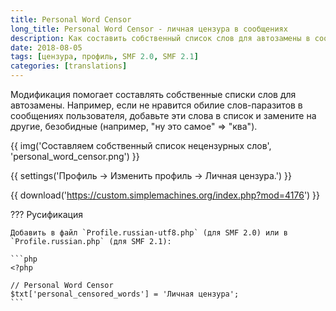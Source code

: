 ```yaml
---
title: Personal Word Censor
long_title: Personal Word Censor - личная цензура в сообщениях
description: Как составить собственный список слов для автозамены в сообщениях на форуме SMF?
date: 2018-08-05
tags: [цензура, профиль, SMF 2.0, SMF 2.1]
categories: [translations]
---
```


Модификация помогает составлять собственные списки слов для автозамены. Например, если не нравится обилие слов-паразитов в сообщениях пользователя, добавьте эти слова в список и замените на другие, безобидные (например, "ну это самое" => "ква").

<!-- more -->

{{ img('Составляем собственный список нецензурных слов', 'personal_word_censor.png') }}

{{ settings('Профиль → Изменить профиль → Личная цензура.') }}

{{ download('https://custom.simplemachines.org/index.php?mod=4176') }}

??? Русификация

    Добавить в файл `Profile.russian-utf8.php` (для SMF 2.0) или в `Profile.russian.php` (для SMF 2.1):

    ```php
    <?php

    // Personal Word Censor
    $txt['personal_censored_words'] = 'Личная цензура';
    ```

